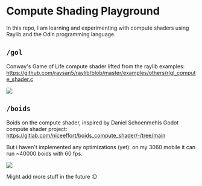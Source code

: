 # Compute Shading Playground

In this repo, I am learning and experimenting with compute shaders using Raylib and the Odin programming language.

## `/gol`

Conway's Game of Life compute shader lifted from the raylib examples: https://github.com/raysan5/raylib/blob/master/examples/others/rlgl_compute_shader.c

![](imgs/gol.gif)

## `/boids`

Boids on the compute shader, inspired by Daniel Schoenmehls Godot compute shader project: https://gitlab.com/niceeffort/boids_compute_shader/-/tree/main

But i haven't implemented any optimizations (yet): on my 3060 mobile it can run ~40000 boids with 60 fps.

![](imgs/boids.gif)

Might add more stuff in the future :D
